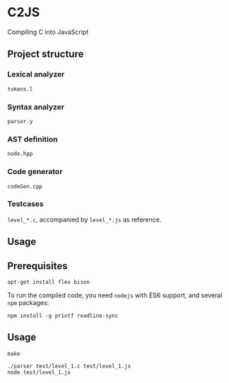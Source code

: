 # C2JS
Compiling C into JavaScript

## Project structure

### Lexical analyzer
`tokens.l`

### Syntax analyzer
`parser.y`

### AST definition
`node.hpp`

### Code generator
`codeGen.cpp`

### Testcases
`level_*.c`, accompanied by `level_*.js` as reference.

## Usage

## Prerequisites

    apt-get install flex bison

To run the compiled code, you need `nodejs` with ES6 support, and several `npm` packages:

    npm install -g printf readline-sync

## Usage

    make
    
    ./parser test/level_1.c test/level_1.js
    node test/level_1.js
